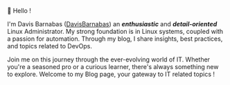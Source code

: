 👋 Hello !

I'm Davis Barnabas ([DavisBarnabas](https://www.linkedin.com/in/davis-barnabas/)) an ***enthusiastic*** and ***detail-oriented*** Linux Administrator. My strong foundation is in Linux systems, coupled with a passion for automation. Through my blog, I share insights, best practices, and topics related to DevOps.

Join me on this journey through the ever-evolving world of IT. Whether you're a seasoned pro or a curious learner, there's always something new to explore. Welcome to my Blog page, your gateway to IT related topics !
